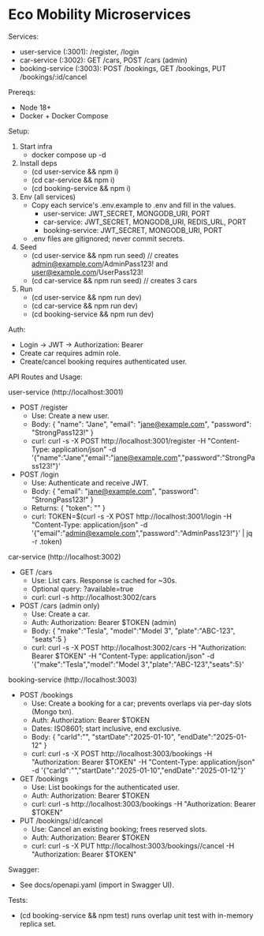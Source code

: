 # Eco Mobility Microservices

Services:
- user-service (:3001): /register, /login
- car-service (:3002): GET /cars, POST /cars (admin)
- booking-service (:3003): POST /bookings, GET /bookings, PUT /bookings/:id/cancel

Prereqs:
- Node 18+
- Docker + Docker Compose

Setup:
1) Start infra
   - docker compose up -d
2) Install deps
   - (cd user-service && npm i)
   - (cd car-service && npm i)
   - (cd booking-service && npm i)
3) Env (all services)
   - Copy each service's .env.example to .env and fill in the values.
     - user-service: JWT_SECRET, MONGODB_URI, PORT
     - car-service:  JWT_SECRET, MONGODB_URI, REDIS_URL, PORT
     - booking-service: JWT_SECRET, MONGODB_URI, PORT
   - .env files are gitignored; never commit secrets.
4) Seed
   - (cd user-service && npm run seed)  // creates admin@example.com/AdminPass123! and user@example.com/UserPass123!
   - (cd car-service && npm run seed)   // creates 3 cars
5) Run
   - (cd user-service && npm run dev)
   - (cd car-service && npm run dev)
   - (cd booking-service && npm run dev)

Auth:
- Login -> JWT -> Authorization: Bearer <token>
- Create car requires admin role.
- Create/cancel booking requires authenticated user.

API Routes and Usage:

user-service (http://localhost:3001)
- POST /register
  - Use: Create a new user.
  - Body: { "name": "Jane", "email": "jane@example.com", "password": "StrongPass123!" }
  - curl:
    curl -s -X POST http://localhost:3001/register -H "Content-Type: application/json" -d '{"name":"Jane","email":"jane@example.com","password":"StrongPass123!"}'
- POST /login
  - Use: Authenticate and receive JWT.
  - Body: { "email": "jane@example.com", "password": "StrongPass123!" }
  - Returns: { "token": "<JWT>" }
  - curl:
    TOKEN=$(curl -s -X POST http://localhost:3001/login -H "Content-Type: application/json" -d '{"email":"admin@example.com","password":"AdminPass123!"}' | jq -r .token)

car-service (http://localhost:3002)
- GET /cars
  - Use: List cars. Response is cached for ~30s.
  - Optional query: ?available=true
  - curl:
    curl -s http://localhost:3002/cars
- POST /cars  (admin only)
  - Use: Create a car.
  - Auth: Authorization: Bearer $TOKEN (admin)
  - Body: { "make":"Tesla", "model":"Model 3", "plate":"ABC-123", "seats":5 }
  - curl:
    curl -s -X POST http://localhost:3002/cars -H "Authorization: Bearer $TOKEN" -H "Content-Type: application/json" -d '{"make":"Tesla","model":"Model 3","plate":"ABC-123","seats":5}'

booking-service (http://localhost:3003)
- POST /bookings
  - Use: Create a booking for a car; prevents overlaps via per-day slots (Mongo txn).
  - Auth: Authorization: Bearer $TOKEN
  - Dates: ISO8601; start inclusive, end exclusive.
  - Body: { "carId":"<carId>", "startDate":"2025-01-10", "endDate":"2025-01-12" }
  - curl:
    curl -s -X POST http://localhost:3003/bookings -H "Authorization: Bearer $TOKEN" -H "Content-Type: application/json" -d '{"carId":"<carId>","startDate":"2025-01-10","endDate":"2025-01-12"}'
- GET /bookings
  - Use: List bookings for the authenticated user.
  - Auth: Authorization: Bearer $TOKEN
  - curl:
    curl -s http://localhost:3003/bookings -H "Authorization: Bearer $TOKEN"
- PUT /bookings/:id/cancel
  - Use: Cancel an existing booking; frees reserved slots.
  - Auth: Authorization: Bearer $TOKEN
  - curl:
    curl -s -X PUT http://localhost:3003/bookings/<bookingId>/cancel -H "Authorization: Bearer $TOKEN"

Swagger:
- See docs/openapi.yaml (import in Swagger UI).

Tests:
- (cd booking-service && npm test) runs overlap unit test with in-memory replica set.
